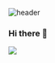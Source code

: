 ![header](https://capsule-render.vercel.app/api?type=waving&color=gradient&height=300&section=header&text=PyungJinPark&fontSize=90)


### Hi there 👋
<img src="https://img.shields.io/badge/Fortran-#734F96?style=flat-square&logo=Fortran&logoColor=white"/>

<!--
**pyungjinpark/pyungjinpark** is a ✨ _special_ ✨ repository because its `README.md` (this file) appears on your GitHub profile.

Here are some ideas to get you started:

- 🔭 I’m currently working on ...
- 🌱 I’m currently learning ...
- 👯 I’m looking to collaborate on ...
- 🤔 I’m looking for help with ...
- 💬 Ask me about ...
- 📫 How to reach me: ...
- 😄 Pronouns: ...
- ⚡ Fun fact: ...
-->
